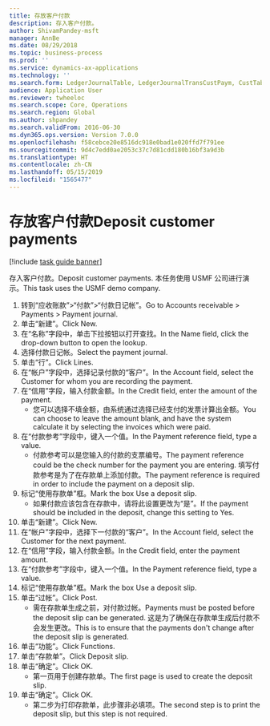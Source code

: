 ```yaml
---
title: 存放客户付款
description: 存入客户付款。
author: ShivamPandey-msft
manager: AnnBe
ms.date: 08/29/2018
ms.topic: business-process
ms.prod: ''
ms.service: dynamics-ax-applications
ms.technology: ''
ms.search.form: LedgerJournalTable, LedgerJournalTransCustPaym, CustTableLookup
audience: Application User
ms.reviewer: twheeloc
ms.search.scope: Core, Operations
ms.search.region: Global
ms.author: shpandey
ms.search.validFrom: 2016-06-30
ms.dyn365.ops.version: Version 7.0.0
ms.openlocfilehash: f58cebce20e8516dc918e0bad1e020ffd7f791ee
ms.sourcegitcommit: 9d4c7edd0ae2053c37c7d81cdd180b16bf3a9d3b
ms.translationtype: HT
ms.contentlocale: zh-CN
ms.lasthandoff: 05/15/2019
ms.locfileid: "1565477"
---
```

# <a name="deposit-customer-payments"></a><span data-ttu-id="5630a-103">存放客户付款</span><span class="sxs-lookup"><span data-stu-id="5630a-103">Deposit customer payments</span></span>

[!include [task guide banner](../../includes/task-guide-banner.md)]

<span data-ttu-id="5630a-104">存入客户付款。</span><span class="sxs-lookup"><span data-stu-id="5630a-104">Deposit customer payments.</span></span> <span data-ttu-id="5630a-105">本任务使用 USMF 公司进行演示。</span><span class="sxs-lookup"><span data-stu-id="5630a-105">This task uses the USMF demo company.</span></span>

1. <span data-ttu-id="5630a-106">转到“应收账款”>“付款”>“付款日记帐”。</span><span class="sxs-lookup"><span data-stu-id="5630a-106">Go to Accounts receivable > Payments > Payment journal.</span></span>
2. <span data-ttu-id="5630a-107">单击“新建”。</span><span class="sxs-lookup"><span data-stu-id="5630a-107">Click New.</span></span>
3. <span data-ttu-id="5630a-108">在“名称”字段中，单击下拉按钮以打开查找。</span><span class="sxs-lookup"><span data-stu-id="5630a-108">In the Name field, click the drop-down button to open the lookup.</span></span>
4. <span data-ttu-id="5630a-109">选择付款日记帐。</span><span class="sxs-lookup"><span data-stu-id="5630a-109">Select the payment journal.</span></span> 
5. <span data-ttu-id="5630a-110">单击“行”。</span><span class="sxs-lookup"><span data-stu-id="5630a-110">Click Lines.</span></span>
6. <span data-ttu-id="5630a-111">在“帐户”字段中，选择记录付款的“客户”。</span><span class="sxs-lookup"><span data-stu-id="5630a-111">In the Account field, select the Customer for whom you are recording the payment.</span></span>
7. <span data-ttu-id="5630a-112">在“信用”字段，输入付款金额。</span><span class="sxs-lookup"><span data-stu-id="5630a-112">In the Credit field, enter the amount of the payment.</span></span>
    * <span data-ttu-id="5630a-113">您可以选择不填金额，由系统通过选择已经支付的发票计算出金额。</span><span class="sxs-lookup"><span data-stu-id="5630a-113">You can choose to leave the amount blank, and have the system calculate it by selecting the invoices which were paid.</span></span>  
8. <span data-ttu-id="5630a-114">在“付款参考”字段中，键入一个值。</span><span class="sxs-lookup"><span data-stu-id="5630a-114">In the Payment reference field, type a value.</span></span>
    * <span data-ttu-id="5630a-115">付款参考可以是您输入的付款的支票编号。</span><span class="sxs-lookup"><span data-stu-id="5630a-115">The payment reference could be the check number for the payment you are entering.</span></span> <span data-ttu-id="5630a-116">填写付款参考是为了在存款单上添加付款。</span><span class="sxs-lookup"><span data-stu-id="5630a-116">The payment reference is required in order to include the payment on a deposit slip.</span></span>  
9. <span data-ttu-id="5630a-117">标记“使用存款单”框。</span><span class="sxs-lookup"><span data-stu-id="5630a-117">Mark the box Use a deposit slip.</span></span>
    * <span data-ttu-id="5630a-118">如果付款应该包含在存款中，请将此设置更改为“是”。</span><span class="sxs-lookup"><span data-stu-id="5630a-118">If the payment should be included in the deposit, change this setting to Yes.</span></span>  
10. <span data-ttu-id="5630a-119">单击“新建”。</span><span class="sxs-lookup"><span data-stu-id="5630a-119">Click New.</span></span>
11. <span data-ttu-id="5630a-120">在“帐户”字段中，选择下一付款的“客户”。</span><span class="sxs-lookup"><span data-stu-id="5630a-120">In the Account field, select the Customer for the next payment.</span></span>
12. <span data-ttu-id="5630a-121">在“信用”字段，输入付款金额。</span><span class="sxs-lookup"><span data-stu-id="5630a-121">In the Credit field, enter the payment amount.</span></span>
13. <span data-ttu-id="5630a-122">在“付款参考”字段中，键入一个值。</span><span class="sxs-lookup"><span data-stu-id="5630a-122">In the Payment reference field, type a value.</span></span>
14. <span data-ttu-id="5630a-123">标记“使用存款单”框。</span><span class="sxs-lookup"><span data-stu-id="5630a-123">Mark the box Use a deposit slip.</span></span>
15. <span data-ttu-id="5630a-124">单击“过帐”。</span><span class="sxs-lookup"><span data-stu-id="5630a-124">Click Post.</span></span>
    * <span data-ttu-id="5630a-125">需在存款单生成之前，对付款过帐。</span><span class="sxs-lookup"><span data-stu-id="5630a-125">Payments must be posted before the deposit slip can be generated.</span></span> <span data-ttu-id="5630a-126">这是为了确保在存款单生成后付款不会发生更改。</span><span class="sxs-lookup"><span data-stu-id="5630a-126">This is to ensure that the payments don't change after the deposit slip is generated.</span></span>  
16. <span data-ttu-id="5630a-127">单击“功能”。</span><span class="sxs-lookup"><span data-stu-id="5630a-127">Click Functions.</span></span>
17. <span data-ttu-id="5630a-128">单击“存款单”。</span><span class="sxs-lookup"><span data-stu-id="5630a-128">Click Deposit slip.</span></span>
18. <span data-ttu-id="5630a-129">单击“确定”。</span><span class="sxs-lookup"><span data-stu-id="5630a-129">Click OK.</span></span>
    * <span data-ttu-id="5630a-130">第一页用于创建存款单。</span><span class="sxs-lookup"><span data-stu-id="5630a-130">The first page is used to create the deposit slip.</span></span>  
19. <span data-ttu-id="5630a-131">单击“确定”。</span><span class="sxs-lookup"><span data-stu-id="5630a-131">Click OK.</span></span>
    * <span data-ttu-id="5630a-132">第二步为打印存款单，此步骤非必填项。</span><span class="sxs-lookup"><span data-stu-id="5630a-132">The second step is to print the deposit slip, but this step is not required.</span></span>  

